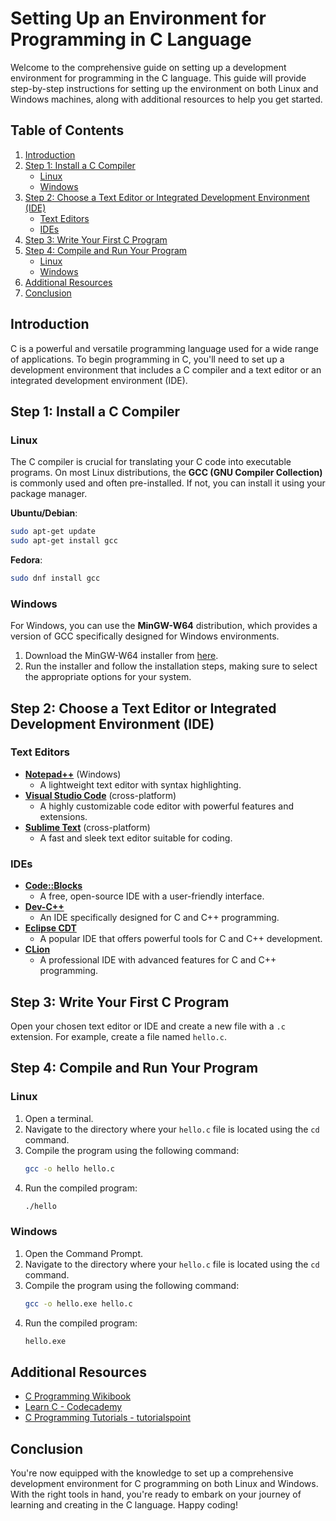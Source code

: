 # Setting Up an Environment for Programming in C Language

Welcome to the comprehensive guide on setting up a development environment for programming in the C language. This guide will provide step-by-step instructions for setting up the environment on both Linux and Windows machines, along with additional resources to help you get started.

## Table of Contents
1. [Introduction](#introduction)
2. [Step 1: Install a C Compiler](#step-1-install-a-c-compiler)
    - [Linux](#linux)
    - [Windows](#windows)
3. [Step 2: Choose a Text Editor or Integrated Development Environment (IDE)](#step-2-choose-a-text-editor-or-integrated-development-environment-ide)
    - [Text Editors](#text-editors)
    - [IDEs](#ides)
4. [Step 3: Write Your First C Program](#step-3-write-your-first-c-program)
5. [Step 4: Compile and Run Your Program](#step-4-compile-and-run-your-program)
    - [Linux](#linux-1)
    - [Windows](#windows-1)
6. [Additional Resources](#additional-resources)
7. [Conclusion](#conclusion)

## Introduction

C is a powerful and versatile programming language used for a wide range of applications. To begin programming in C, you'll need to set up a development environment that includes a C compiler and a text editor or an integrated development environment (IDE).

## Step 1: Install a C Compiler

### Linux
The C compiler is crucial for translating your C code into executable programs. On most Linux distributions, the **GCC (GNU Compiler Collection)** is commonly used and often pre-installed. If not, you can install it using your package manager.

**Ubuntu/Debian**:
```bash
sudo apt-get update
sudo apt-get install gcc
```

**Fedora**:
```bash
sudo dnf install gcc
```

### Windows
For Windows, you can use the **MinGW-W64** distribution, which provides a version of GCC specifically designed for Windows environments.

1. Download the MinGW-W64 installer from [here](https://mingw-w64.org/doku.php/download).
2. Run the installer and follow the installation steps, making sure to select the appropriate options for your system.

## Step 2: Choose a Text Editor or Integrated Development Environment (IDE)

### Text Editors
- [**Notepad++**](https://notepad-plus-plus.org/) (Windows)
  - A lightweight text editor with syntax highlighting.
- [**Visual Studio Code**](https://code.visualstudio.com/) (cross-platform)
  - A highly customizable code editor with powerful features and extensions.
- [**Sublime Text**](https://www.sublimetext.com/) (cross-platform)
  - A fast and sleek text editor suitable for coding.

### IDEs
- [**Code::Blocks**](http://www.codeblocks.org/) 
  - A free, open-source IDE with a user-friendly interface.
- [**Dev-C++**](https://sourceforge.net/projects/orwelldevcpp/)
  - An IDE specifically designed for C and C++ programming.
- [**Eclipse CDT**](https://www.eclipse.org/cdt/)
  - A popular IDE that offers powerful tools for C and C++ development.
- [**CLion**](https://www.jetbrains.com/clion/)
  - A professional IDE with advanced features for C and C++ programming.

## Step 3: Write Your First C Program

Open your chosen text editor or IDE and create a new file with a `.c` extension. For example, create a file named `hello.c`.

## Step 4: Compile and Run Your Program

### Linux

1. Open a terminal.
2. Navigate to the directory where your `hello.c` file is located using the `cd` command.
3. Compile the program using the following command:
   ```bash
   gcc -o hello hello.c
   ```
4. Run the compiled program:
   ```bash
   ./hello
   ```

### Windows

1. Open the Command Prompt.
2. Navigate to the directory where your `hello.c` file is located using the `cd` command.
3. Compile the program using the following command:
   ```bash
   gcc -o hello.exe hello.c
   ```
4. Run the compiled program:
   ```bash
   hello.exe
   ```

## Additional Resources

- [C Programming Wikibook](https://en.wikibooks.org/wiki/C_Programming)
- [Learn C - Codecademy](https://www.codecademy.com/learn/learn-c)
- [C Programming Tutorials - tutorialspoint](https://www.tutorialspoint.com/cprogramming/index.htm)

## Conclusion

You're now equipped with the knowledge to set up a comprehensive development environment for C programming on both Linux and Windows. With the right tools in hand, you're ready to embark on your journey of learning and creating in the C language. Happy coding!
